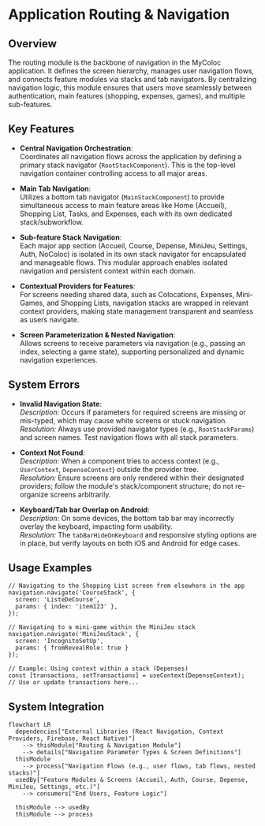 # Application Routing & Navigation

## Overview
The routing module is the backbone of navigation in the MyColoc application. It defines the screen hierarchy, manages user navigation flows, and connects feature modules via stacks and tab navigators. By centralizing navigation logic, this module ensures that users move seamlessly between authentication, main features (shopping, expenses, games), and multiple sub-features. 

## Key Features

- **Central Navigation Orchestration**:  
  Coordinates all navigation flows across the application by defining a primary stack navigator (`RootStackComponent`). This is the top-level navigation container controlling access to all major areas.
  
- **Main Tab Navigation**:  
  Utilizes a bottom tab navigator (`MainStackComponent`) to provide simultaneous access to main feature areas like Home (Accueil), Shopping List, Tasks, and Expenses, each with its own dedicated stack/subworkflow.

- **Sub-feature Stack Navigation**:  
  Each major app section (Accueil, Course, Depense, MiniJeu, Settings, Auth, NoColoc) is isolated in its own stack navigator for encapsulated and manageable flows. This modular approach enables isolated navigation and persistent context within each domain.

- **Contextual Providers for Features**:  
  For screens needing shared data, such as Colocations, Expenses, Mini-Games, and Shopping Lists, navigation stacks are wrapped in relevant context providers, making state management transparent and seamless as users navigate.

- **Screen Parameterization & Nested Navigation**:  
  Allows screens to receive parameters via navigation (e.g., passing an index, selecting a game state), supporting personalized and dynamic navigation experiences.

## System Errors

- **Invalid Navigation State**:  
  _Description:_ Occurs if parameters for required screens are missing or mis-typed, which may cause white screens or stuck navigation.  
  _Resolution:_ Always use provided navigator types (e.g., `RootStackParams`) and screen names. Test navigation flows with all stack parameters.
  
- **Context Not Found**:  
  _Description:_ When a component tries to access context (e.g., `UserContext`, `DepenseContext`) outside the provider tree.  
  _Resolution:_ Ensure screens are only rendered within their designated providers; follow the module's stack/component structure; do not re-organize screens arbitrarily.

- **Keyboard/Tab bar Overlap on Android**:  
  _Description:_ On some devices, the bottom tab bar may incorrectly overlay the keyboard, impacting form usability.  
  _Resolution:_ The `tabBarHideOnKeyboard` and responsive styling options are in place, but verify layouts on both iOS and Android for edge cases.

## Usage Examples

```tsx
// Navigating to the Shopping List screen from elsewhere in the app
navigation.navigate('CourseStack', {
  screen: 'ListeDeCourse',
  params: { index: 'item123' },
});

// Navigating to a mini-game within the MiniJeu stack
navigation.navigate('MiniJeuStack', {
  screen: 'IncognitoSetUp',
  params: { fromRevealRole: true }
});

// Example: Using context within a stack (Depenses)
const [transactions, setTransactions] = useContext(DepenseContext);
// Use or update transactions here...
```

## System Integration

```mermaid
flowchart LR
  dependencies["External Libraries (React Navigation, Context Providers, Firebase, React Native)"] 
    --> thisModule["Routing & Navigation Module"]
    --> details["Navigation Parameter Types & Screen Definitions"]
  thisModule 
    --> process["Navigation Flows (e.g., user flows, tab flows, nested stacks)"]
  usedBy["Feature Modules & Screens (Accueil, Auth, Course, Depense, MiniJeu, Settings, etc.)"] 
    --> consumers["End Users, Feature Logic"]

  thisModule --> usedBy
  thisModule --> process
```
